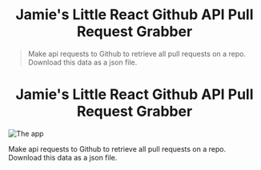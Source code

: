 <h1 align="center">Jamie's Little React Github API Pull Request Grabber </h1>

<!-- <img alt="Use My Tech Stuff" src="https://i.imgur.com/p9Vc1eg.png"> -->

> Make api requests to Github to retrieve all pull requests on a repo. Download this data as a json file. 
<h1 align="center">Jamie's Little React Github API Pull Request Grabber </h1>

<img alt="The app" src="https://i.imgur.com/p9Vc1eg.png"> 

<p>Make api requests to Github to retrieve all pull requests on a repo. Download this data as a json file.</p>
